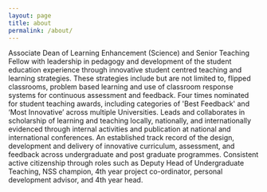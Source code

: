```yaml
---
layout: page
title: about
permalink: /about/
---
```


Associate Dean of Learning Enhancement (Science) and Senior Teaching Fellow with leadership in pedagogy and development of the student education experience through innovative student centred teaching and learning strategies. These strategies include but are not limited to, flipped classrooms, problem based learning and use of classroom response systems for continuous assessment and feedback. Four times nominated for student teaching awards, including categories of 'Best Feedback' and ‘Most Innovative’ across multiple Universities. Leads and collaborates in scholarship of learning and teaching locally, nationally, and internationally evidenced through internal activities and publication at national and international conferences. An established track record of the design, development and delivery of innovative curriculum, assessment, and feedback across undergraduate and post graduate programmes. Consistent active citizenship through roles such as Deputy Head of Undergraduate Teaching, NSS champion, 4th year project co-ordinator, personal development advisor, and 4th year head.
